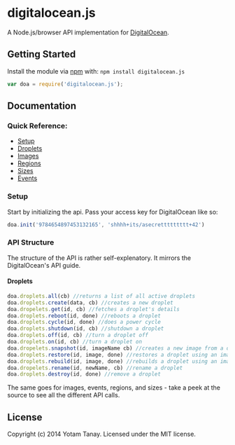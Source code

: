 digitalocean.js
===============

A Node.js/browser API implementation for [DigitalOcean](https://developers.digitalocean.com/).
 
## Getting Started
Install the module via [npm](https://www.npmjs.org/package/digitalocean.js) with: `npm install digitalocean.js`

```javascript
var doa = require('digitalocean.js');
```
## Documentation

### Quick Reference:
- [Setup](#setup)
- [Droplets](#droplets)
- [Images](#images)
- [Regions](#regions)
- [Sizes](#sizes)
- [Events](#events)

### Setup
Start by initializing the api. Pass your access key for DigitalOcean like so:
```javascript
doa.init('9784654897453132165', 'shhhh+its/asecrettttttttt+42')
```

### API Structure
The structure of the API is rather self-explenatory. It mirrors the DigitalOcean's API guide.

#### Droplets
```javascript
doa.droplets.all(cb) //returns a list of all active droplets
doa.droplets.create(data, cb) //creates a new droplet
doa.dropelets.get(id, cb) //fetches a droplet's details
doa.droplets.reboot(id, done) //reboots a droplet
doa.droplets.cycle(id, done) //does a power cycle
doa.droplets.shutdown(id, cb) //shutdown a droplet
doa.droplets.off(id, cb) //turn a droplet off
doa.droplets.on(id, cb) //turn a droplet on
doa.dropelets.snapshot(id, imageName cb) //creates a new image from a droplet
doa.droplets.restore(id, image, done) //restores a droplet using an image
doa.droplets.rebuild(id, image, done) //rebuilds a droplet using an image
doa.dropelets.rename(id, newName, cb) //rename a droplet
doa.droplets.destroy(id, done) //remove a droplet
```
The same goes for images, events, regions, and sizes - take a peek at the source to see all the different API calls.

## License
Copyright (c) 2014 Yotam Tanay. Licensed under the MIT license.
